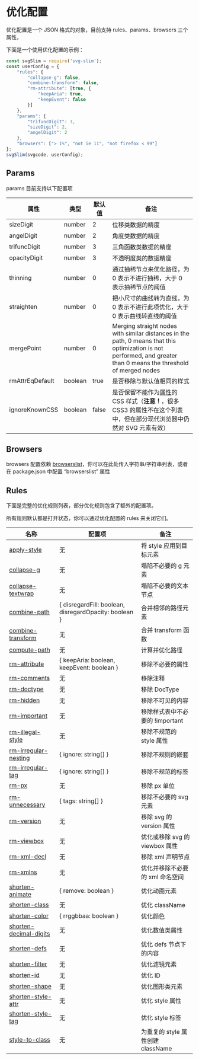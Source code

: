 # 优化配置

优化配置是一个 JSON 格式的对象，目前支持 rules、params、browsers 三个属性，

下面是一个使用优化配置的示例：

```ts
const svgSlim = require('svg-slim');
const userConfig = {
	"rules": {
		"collapse-g": false,
		"combine-transform": false,
		"rm-attribute": [true, {
			"keepAria": true,
			"keepEvent": false
		}]
	},
	"params": {
		"trifuncDigit": 3,
		"sizeDigit": 2,
		"angelDigit": 2
	},
	"browsers": ["> 1%", "not ie 11", "not firefox < 99"]
};
svgSlim(svgcode, userConfig);
```

## Params

params 目前支持以下配置项

属性 | 类型 | 默认值 | 备注
---- | ---- | ---- | ----
sizeDigit | number | 2 | 位移类数据的精度
angelDigit | number | 2 | 角度类数据的精度
trifuncDigit | number | 3 | 三角函数类数据的精度
opacityDigit | number | 3 | 不透明度类的数据精度
thinning | number | 0 | 通过抽稀节点来优化路径，为 0 表示不进行抽稀，大于 0 表示抽稀节点的阈值
straighten | number | 0 | 把小尺寸的曲线转为直线，为 0 表示不进行此项优化，大于 0 表示曲线转直线的阈值
mergePoint | number | 0 | Merging straight nodes with similar distances in the path, 0 means that this optimization is not performed, and greater than 0 means the threshold of merged nodes
rmAttrEqDefault | boolean | true | 是否移除与默认值相同的样式
ignoreKnownCSS | boolean | false | 是否保留不能作为[属性](https://www.w3.org/TR/SVG/propidx.html)的 CSS 样式（**注意！**，很多 CSS3 的属性不在这个列表中，但在部分现代浏览器中仍然对 SVG 元素有效）

## Browsers

browsers 配置依赖 [browserslist](https://github.com/browserslist/browserslist#readme)，你可以在此处传入字符串/字符串列表，或者在 package.json 中配置 “browserslist” 属性

## Rules

下面是完整的优化规则列表，部分优化规则包含了额外的配置项。

所有规则默认都是打开状态，你可以通过优化配置的 rules 来关闭它们。

名称 | 配置项 | 备注
---- | ---- | ----
[apply-style](rules/apply-style.md) | 无 | 将 style 应用到目标元素
[collapse-g](rules/collapse-g.md) | 无 | 塌陷不必要的 g 元素
[collapse-textwrap](rules/collapse-textwrap.md) | 无 | 塌陷不必要的文本节点
[combine-path](rules/combine-path.md) | { disregardFill: boolean, disregardOpacity: boolean } | 合并相邻的路径元素
[combine-transform](rules/combine-transform.md) | 无 | 合并 transform 函数
[compute-path](rules/compute-path.md) | 无 | 计算并优化路径
[rm-attribute](rules/rm-attribute.md) | { keepAria: boolean, keepEvent: boolean } | 移除不必要的属性
[rm-comments](rules/rm-comments.md) | 无 | 移除注释
[rm-doctype](rules/rm-doctype.md) | 无 | 移除 DocType
[rm-hidden](rules/rm-hidden.md) | 无 | 移除不可见的内容
[rm-important](rules/rm-important.md) | 无 | 移除样式表中不必要的 !important
[rm-illegal-style](rules/rm-illegal-style.md) | 无 | 移除不规范的 style 属性
[rm-irregular-nesting](rules/rm-irregular-nesting.md) | { ignore: string\[] } | 移除不规则的嵌套
[rm-irregular-tag](rules/rm-irregular-tag.md) | { ignore: string\[] } | 移除不规范的标签
[rm-px](rules/rm-px.md) | 无 | 移除 px 单位
[rm-unnecessary](rules/rm-unnecessary.md) | { tags: string\[] } | 移除不必要的 svg 元素
[rm-version](rules/rm-version.md) | 无 | 移除 svg 的 version 属性
[rm-viewbox](rules/rm-viewbox.md) | 无 | 优化或移除 svg 的 viewbox 属性
[rm-xml-decl](rules/rm-xml-decl.md) | 无 | 移除 xml 声明节点
[rm-xmlns](rules/rm-xmlns.md) | 无 | 优化并移除不必要的 xml 命名空间
[shorten-animate](rules/shorten-animate.md) | { remove: boolean } | 优化动画元素
[shorten-class](rules/shorten-class.md) | 无 | 优化 className
[shorten-color](rules/shorten-color.md) | { rrggbbaa: boolean } | 优化颜色
[shorten-decimal-digits](rules/shorten-decimal-digits.md) | 无 | 优化数值类属性
[shorten-defs](rules/shorten-defs.md) | 无 | 优化 defs 节点下的内容
[shorten-filter](rules/shorten-filter.md) | 无 | 优化滤镜元素
[shorten-id](rules/shorten-id.md) | 无 | 优化 ID
[shorten-shape](rules/shorten-shape.md) | 无 | 优化图形类元素
[shorten-style-attr](rules/shorten-style-attr.md) | 无 | 优化 style 属性
[shorten-style-tag](rules/shorten-style-tag.md) | 无 | 优化 style 标签
[style-to-class](rules/style-to-class.md) | 无 | 为重复的 style 属性创建 className

